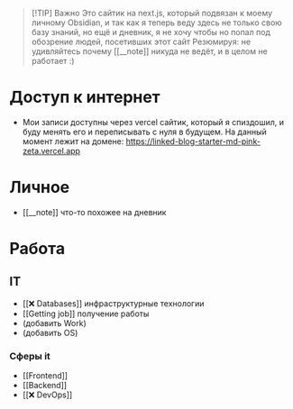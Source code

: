 
> [!TIP] Важно
> Это сайтик на next.js, который подвязан к моему личному Obsidian, и так как я теперь веду здесь не только свою базу знаний, но ещё и дневник, я не хочу чтобы но попал под обозрение людей, посетивших этот сайт
> Резюмируя: не удивляйтесь почему [[__note]] никуда не ведёт, и в целом не работает :)
# Доступ к интернет
* Мои записи доступны через vercel сайтик, который я спиздошил, и буду менять его и переписывать с нуля в будущем. На данный момент лежит на домене: https://linked-blog-starter-md-pink-zeta.vercel.app
# Личное
* [[__note]] что-то похожее на дневник 
# Работа
## IT
* [[❌ Databases]] инфраструктурные технологии
* [[Getting job]] получение работы
* (добавить Work)
* (добавить OS)
### Сферы it
* [[Frontend]]
* [[Backend]]
* [[❌ DevOps]]
